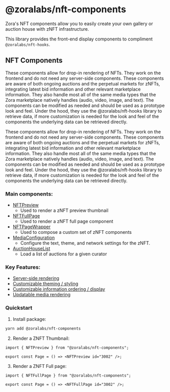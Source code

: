 # @zoralabs/nft-components

Zora's NFT components allow you to easily create your own gallery or auction house with zNFT infrastructure.

This library provides the front-end display components to compliment `@zoralabs/nft-hooks`.

## NFT Components

These components allow for drop-in rendering of NFTs. They work on the frontend and do not need any server-side components. These components are aware of both ongoing auctions and the perpetual markets for zNFTs, integrating latest bid information and other relevant marketplace information. They also handle most all of the same media types that the Zora marketplace natively handles (audio, video, image, and text). The components can be modified as needed and should be used as a prototype look and feel. Under the hood, they use the @zoralabs/nft-hooks library to retrieve data, if more customization is needed for the look and feel of the components the underlying data can be retrieved directly.

These components allow for drop-in rendering of NFTs. They work on the frontend and do not need any server-side components. These components are aware of both ongoing auctions and the perpetual markets for zNFTs, integrating latest bid information and other relevant marketplace information. They also handle most all of the same media types that the Zora marketplace natively handles (audio, video, image, and text). The components can be modified as needed and should be used as a prototype look and feel. Under the hood, they use the @zoralabs/nft-hooks library to retrieve data, if more customization is needed for the look and feel of the components the underlying data can be retrieved directly.

### Main components:

- [NFTPreview](https://ourzora.github.io/nft-components?path=/docs/renderer-nftpreview--image)
  - Used to render a zNFT preview thumbnail
- [NFTFullPage](https://ourzora.github.io/nft-components?path=/docs/renderer-nftfull--image)
  - Used to render a zNFT full page component
- [NFTPageWrapper](https://ourzora.github.io/nft-components?path=/story/renderer-nftpagewrapper--page)
  - Used to compose a custom set of zNFT components
- [MediaConfiguration](https://ourzora.github.io/nft-components?path=/story/renderer-mediaconfiguration--page)
  - Configure the text, theme, and network settings for the zNFT.
- [AuctionHouseList](https://ourzora.github.io/nft-components?path=/docs/renderer-auctionhouselist--images)
  - Load a list of auctions for a given curator

### Key Features:

- [Server-side rendering](https://ourzora.github.io/nft-components?path=/story/about-serverrendering--page)
- [Customizable theming / styling](https://ourzora.github.io/nft-components?path=/story/theming-previewcomponent--preview-card)
- [Customizable information ordering / display](https://ourzora.github.io/nft-components?path=/story/renderer-about--page)
- [Updatable media rendering](https://ourzora.github.io/nft-components?path=/story/about-customcomponentdocs--page)

### Quickstart

1. Install package:
```bash
yarn add @zoralabs/nft-components
```

2. Render a ZNFT Thumbnail:

```tsx
import { NFTPreview } from "@zoralabs/nft-components";

export const Page = () => <NFTPreview id="3002" />;
```

3. Render a ZNFT Full page:

```tsx
import { NFTFullPage } from "@zoralabs/nft-components";

export const Page = () => <NFTFullPage id="3002" />;
```
